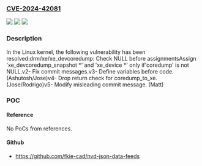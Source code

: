 ### [CVE-2024-42081](https://cve.mitre.org/cgi-bin/cvename.cgi?name=CVE-2024-42081)
![](https://img.shields.io/static/v1?label=Product&message=Linux&color=blue)
![](https://img.shields.io/static/v1?label=Version&message=dd08ebf6c352%3C%2076ec0e337072%20&color=brighgreen)
![](https://img.shields.io/static/v1?label=Vulnerability&message=n%2Fa&color=brighgreen)

### Description

In the Linux kernel, the following vulnerability has been resolved:drm/xe/xe_devcoredump: Check NULL before assignmentsAssign 'xe_devcoredump_snapshot *' and 'xe_device *' only if'coredump' is not NULL.v2- Fix commit messages.v3- Define variables before code.(Ashutosh/Jose)v4- Drop return check for coredump_to_xe. (Jose/Rodrigo)v5- Modify misleading commit message. (Matt)

### POC

#### Reference
No PoCs from references.

#### Github
- https://github.com/fkie-cad/nvd-json-data-feeds

